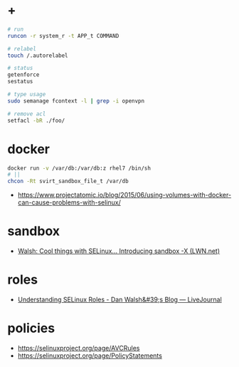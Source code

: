 # +

```bash
# run
runcon -r system_r -t APP_t COMMAND

# relabel
touch /.autorelabel

# status
getenforce
sestatus

# type usage
sudo semanage fcontext -l | grep -i openvpn

# remove acl
setfacl -bR ./foo/
```

# docker

```bash
docker run -v /var/db:/var/db:z rhel7 /bin/sh
# ||
chcon -Rt svirt_sandbox_file_t /var/db
```

- https://www.projectatomic.io/blog/2015/06/using-volumes-with-docker-can-cause-problems-with-selinux/

# sandbox

- [Walsh: Cool things with SELinux\.\.\. Introducing sandbox \-X \(LWN\.net\)](https://lwn.net/Articles/353203/)

# roles

- [Understanding SELinux Roles \- Dan Walsh&\#39;s Blog — LiveJournal](https://danwalsh.livejournal.com/75683.html)

# policies

- https://selinuxproject.org/page/AVCRules
- https://selinuxproject.org/page/PolicyStatements
